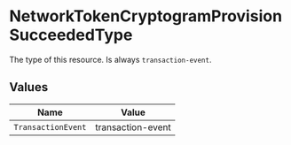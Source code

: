 # NetworkTokenCryptogramProvisionSucceededType

The type of this resource. Is always `transaction-event`.


## Values

| Name               | Value              |
| ------------------ | ------------------ |
| `TransactionEvent` | transaction-event  |